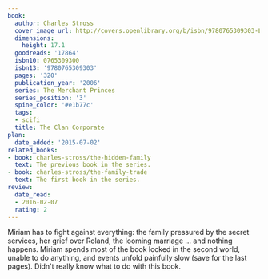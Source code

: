 ```yaml
---
book:
  author: Charles Stross
  cover_image_url: http://covers.openlibrary.org/b/isbn/9780765309303-L.jpg
  dimensions:
    height: 17.1
  goodreads: '17864'
  isbn10: 0765309300
  isbn13: '9780765309303'
  pages: '320'
  publication_year: '2006'
  series: The Merchant Princes
  series_position: '3'
  spine_color: '#e1b77c'
  tags:
  - scifi
  title: The Clan Corporate
plan:
  date_added: '2015-07-02'
related_books:
- book: charles-stross/the-hidden-family
  text: The previous book in the series.
- book: charles-stross/the-family-trade
  text: The first book in the series.
review:
  date_read:
  - 2016-02-07
  rating: 2
---
```


Miriam has to fight against everything: the family pressured by the secret services, her grief over Roland, the looming marriage … and nothing happens. Miriam spends most of the book locked in the second world, unable to do anything, and events unfold painfully slow (save for the last pages). Didn't really know what to do with this book.
